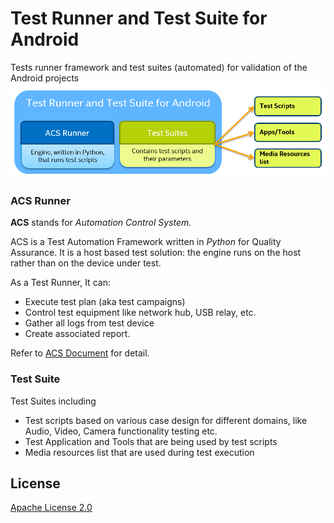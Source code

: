 # Test Runner and Test Suite for Android
Tests runner framework and test suites (automated) for validation of the Android projects 
![Overview](docs/img/overview.png)

### ACS Runner

**ACS** stands for *Automation Control System.*

ACS is a Test Automation Framework written in *Python* for Quality Assurance.
It is a host based test solution: the engine runs on the host rather than on the device under test.

As a Test Runner, It can:

* Execute test plan (aka test campaigns)
* Control test equipment like network hub, USB relay, etc.
* Gather all logs from test device
* Create associated report.

Refer to [ACS Document](docs/ACS.md) for detail.

### Test Suite

Test Suites including

* Test scripts based on various case design for different domains, like Audio, Video, Camera functionality testing etc.
* Test Application and Tools that are being used by test scripts
* Media resources list that are used during test execution


## License
[Apache License 2.0](LICENSE)
